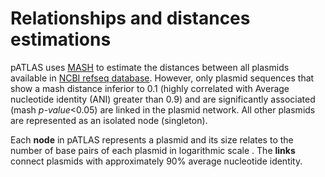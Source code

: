 # Relationships and distances estimations

pATLAS uses [MASH](https://github.com/marbl/Mash) to estimate the 
distances between all plasmids available in [NCBI refseq database](ftp://ftp.ncbi.nlm.nih.gov/refseq/release/plasmid/).
However, only plasmid sequences that show a mash distance inferior to 0.1 
(highly correlated with Average nucleotide identity (ANI) greater than 0.9)
and are significantly associated (mash _p-value_<0.05) are linked in the plasmid network. All other plasmids are represented as an
isolated node (singleton).
 
Each **node** in pATLAS represents a plasmid and its size relates to the
number of base pairs of each plasmid in logarithmic scale . The **links** 
connect plasmids with approximately 90% average nucleotide identity. 
